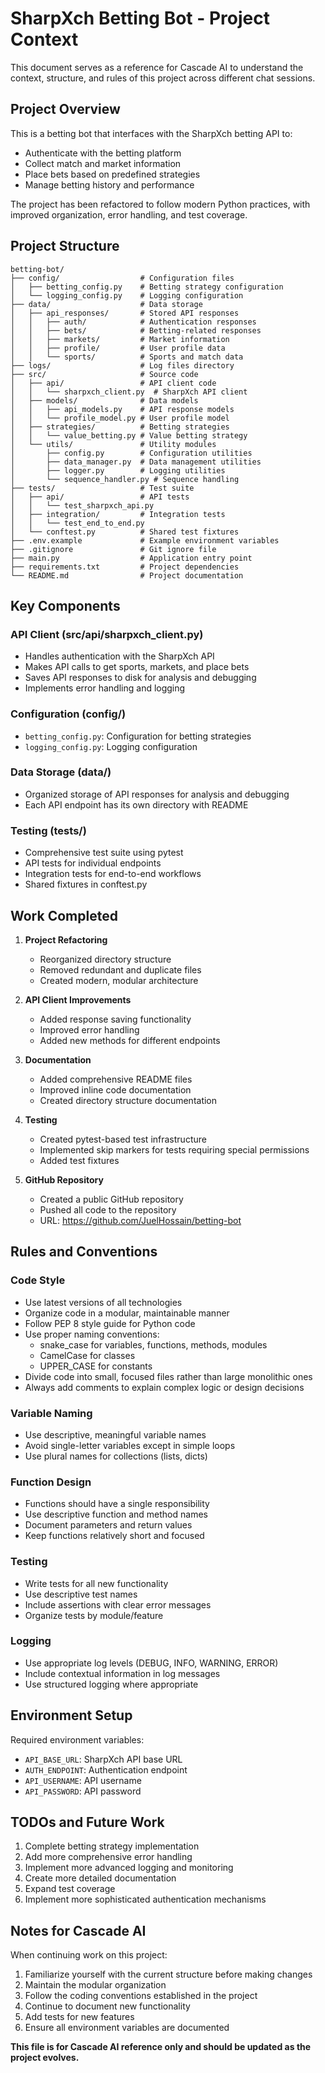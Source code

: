 # SharpXch Betting Bot - Project Context

This document serves as a reference for Cascade AI to understand the context, structure, and rules of this project across different chat sessions.

## Project Overview

This is a betting bot that interfaces with the SharpXch betting API to:
- Authenticate with the betting platform
- Collect match and market information
- Place bets based on predefined strategies
- Manage betting history and performance

The project has been refactored to follow modern Python practices, with improved organization, error handling, and test coverage.

## Project Structure

```
betting-bot/
├── config/                  # Configuration files
│   ├── betting_config.py    # Betting strategy configuration
│   └── logging_config.py    # Logging configuration
├── data/                    # Data storage
│   ├── api_responses/       # Stored API responses
│   │   ├── auth/            # Authentication responses
│   │   ├── bets/            # Betting-related responses
│   │   ├── markets/         # Market information
│   │   ├── profile/         # User profile data
│   │   └── sports/          # Sports and match data
├── logs/                    # Log files directory
├── src/                     # Source code
│   ├── api/                 # API client code
│   │   └── sharpxch_client.py  # SharpXch API client
│   ├── models/              # Data models
│   │   ├── api_models.py    # API response models
│   │   └── profile_model.py # User profile model
│   ├── strategies/          # Betting strategies
│   │   └── value_betting.py # Value betting strategy
│   └── utils/               # Utility modules
│       ├── config.py        # Configuration utilities
│       ├── data_manager.py  # Data management utilities
│       ├── logger.py        # Logging utilities
│       └── sequence_handler.py # Sequence handling
├── tests/                   # Test suite
│   ├── api/                 # API tests
│   │   └── test_sharpxch_api.py
│   ├── integration/         # Integration tests
│   │   └── test_end_to_end.py
│   └── conftest.py          # Shared test fixtures
├── .env.example             # Example environment variables
├── .gitignore               # Git ignore file
├── main.py                  # Application entry point
├── requirements.txt         # Project dependencies
└── README.md                # Project documentation
```

## Key Components

### API Client (src/api/sharpxch_client.py)
- Handles authentication with the SharpXch API
- Makes API calls to get sports, markets, and place bets
- Saves API responses to disk for analysis and debugging
- Implements error handling and logging

### Configuration (config/)
- `betting_config.py`: Configuration for betting strategies
- `logging_config.py`: Logging configuration

### Data Storage (data/)
- Organized storage of API responses for analysis and debugging
- Each API endpoint has its own directory with README

### Testing (tests/)
- Comprehensive test suite using pytest
- API tests for individual endpoints
- Integration tests for end-to-end workflows
- Shared fixtures in conftest.py

## Work Completed

1. **Project Refactoring**
   - Reorganized directory structure
   - Removed redundant and duplicate files
   - Created modern, modular architecture

2. **API Client Improvements**
   - Added response saving functionality
   - Improved error handling
   - Added new methods for different endpoints

3. **Documentation**
   - Added comprehensive README files
   - Improved inline code documentation
   - Created directory structure documentation

4. **Testing**
   - Created pytest-based test infrastructure
   - Implemented skip markers for tests requiring special permissions
   - Added test fixtures

5. **GitHub Repository**
   - Created a public GitHub repository
   - Pushed all code to the repository
   - URL: https://github.com/JuelHossain/betting-bot

## Rules and Conventions

### Code Style
- Use latest versions of all technologies
- Organize code in a modular, maintainable manner
- Follow PEP 8 style guide for Python code
- Use proper naming conventions:
  - snake_case for variables, functions, methods, modules
  - CamelCase for classes
  - UPPER_CASE for constants
- Divide code into small, focused files rather than large monolithic ones
- Always add comments to explain complex logic or design decisions

### Variable Naming
- Use descriptive, meaningful variable names
- Avoid single-letter variables except in simple loops
- Use plural names for collections (lists, dicts)

### Function Design
- Functions should have a single responsibility
- Use descriptive function and method names
- Document parameters and return values
- Keep functions relatively short and focused

### Testing
- Write tests for all new functionality
- Use descriptive test names
- Include assertions with clear error messages
- Organize tests by module/feature

### Logging
- Use appropriate log levels (DEBUG, INFO, WARNING, ERROR)
- Include contextual information in log messages
- Use structured logging where appropriate

## Environment Setup

Required environment variables:
- `API_BASE_URL`: SharpXch API base URL
- `AUTH_ENDPOINT`: Authentication endpoint
- `API_USERNAME`: API username
- `API_PASSWORD`: API password

## TODOs and Future Work

1. Complete betting strategy implementation
2. Add more comprehensive error handling
3. Implement more advanced logging and monitoring
4. Create more detailed documentation
5. Expand test coverage
6. Implement more sophisticated authentication mechanisms

## Notes for Cascade AI

When continuing work on this project:
1. Familiarize yourself with the current structure before making changes
2. Maintain the modular organization
3. Follow the coding conventions established in the project
4. Continue to document new functionality
5. Add tests for new features
6. Ensure all environment variables are documented

**This file is for Cascade AI reference only and should be updated as the project evolves.**
